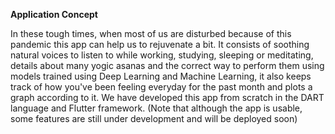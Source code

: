 **Application Concept**

In these tough times, when most of us are disturbed because of this pandemic this app can help us to rejuvenate a bit. It consists of soothing natural voices to listen to while working, studying, sleeping or meditating, details about many yogic asanas and the correct way to perform them using models trained using Deep Learning and Machine Learning, it also keeps track of how you've been feeling everyday for the past month and plots a graph according to it. We have developed this app from scratch in the DART language and Flutter framework.
(Note that although the app is usable, some features are still under development and will be deployed soon)